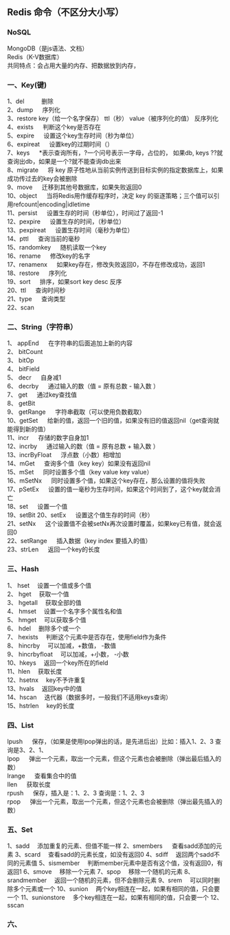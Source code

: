 ## Redis 命令（不区分大小写）
### NoSQL
MongoDB（是js语法、文档）   
Redis（K-V数据库）   
共同特点：会占用大量的内存、把数据放到内存，

###  一、Key(键)
  1、del           &emsp; &emsp;                                                                   删除    
  2、dump                  &emsp;                                                       序列化   
  3、restore key（给一个名字保存） ttl（秒） value（被序列化的值）              反序列化     
  4、exists        &emsp;    判断这个key是否存在   
  5、expire        &emsp;    设置这个key生存时间（秒为单位）  
  6、expireat      &emsp;    设置key的过期时间（）     
  7、keys          &emsp;    *表示查询所有，?一个问号表示一字母，占位的，
  如果db, keys ??就查询出db，如果是一个?就不能查询db出来   
  8、migrate        &emsp;   将 key 原子性地从当前实例传送到目标实例的指定数据库上，如果成功传过去的key会被删除  
  9、move           &emsp;  迁移到其他号数据库，如果失败返回0  
  10、object        &emsp;  当将Redis用作缓存程序时，决定 key 的驱逐策略；三个值可以引用refcount|encoding|idletime  
  11、persist       &emsp;  设置生存的时间（秒单位），时间过了返回-1  
  12、pexpire       &emsp;  设置生存的时间，（秒单位）  
  13、pexpireat     &emsp; 设置生存时间（毫秒为单位）  
  14、pttl          &emsp; 查询当前的毫秒  
  15、randomkey     &emsp; 随机读取一个key      
  16、rename        &emsp; 修改key的名字  
  17、renamenx      &emsp; 如果key存在，修改失败返回0，不存在修改成功，返回1  
  18、restore       &emsp;   序列化  
  19、sort          &emsp; 排序，如果sort key desc 反序  
  20、ttl           &emsp; 查询时间秒  
  21、type          &emsp; 查询类型  
  22、scan          &emsp; 
### 二、String（字符串）
  
  1、 appEnd       &emsp; 在字符串的后面追加上新的内容    
  2、 bitCount  
  3、 bitOp       
  4、 bitField  
  5、 decr         &emsp; 自身减1  
  6、 decrby       &emsp; 通过输入的数（值 = 原有总数 - 输入数 ）    
  7、 get          &emsp; 通过key查找值    
  8、 getBit  
  9、 getRange     &emsp; 字符串截取（可以使用负数截取）  
  10、getSet       &emsp; 给新的值，返回一个旧的值，如果没有旧的值返回nil（get查询就能得到新的值）  
  11、incr         &emsp; 存储的数字自身加1  
  12、incrby       &emsp; 通过输入的数（值 = 原有总数 + 输入数 ）  
  13、incrByFloat  &emsp; 浮点数（小数）相增加  
  14、mGet         &emsp; 查询多个值（key key）如果没有返回nil  
  15、mSet         &emsp; 同时设置多个值（key  value key value）  
  16、mSetNx       &emsp; 同时设置多个值，如果这个key存在，那么设置的值将失败  
  17、pSetEx       &emsp; 设置的值一毫秒为生存时间，如果这个时间到了，这个key就会消亡  
  18、set          &emsp; 设置一个值  
  19、setBit
  20、setEx       &emsp;  设置这个值生存的时间（秒）  
  21、setNx       &emsp;  这个设置值不会被setNx再次设置时覆盖，如果key已有值，就会返回0  
  22、setRange    &emsp;  插入数据（key index 要插入的值）  
  23、strLen      &emsp;  返回一个key的长度   
 
  
 ### 三、Hash
   
   1、 hset           &emsp;设置一个值或多个值  
   2、 hget           &emsp;获取一个值   
   3、 hgetall        &emsp;获取全部的值   
   4、 hmset          &emsp;设置一个名字多个属性名和值  
   5、 hmget          &emsp;可以获取多个值   
   6、 hdel           &emsp;删除多个或一个   
   7、 hexists        &emsp;判断这个元素中是否存在，使用field作为条件  
   8、 hincrby        &emsp;可以加减，+数值， -数值  
   9、 hincrbyfloat   &emsp;可以加减，+小数， -小数  
   10、hkeys          &emsp;返回一个key所在的field  
   11、hlen           &emsp;获取长度  
   12、hsetnx         &emsp;key不予许重复  
   13、hvals          &emsp;返回key中的值  
   14、hscan          &emsp;迭代器（数据多时，一般我们不适用keys查询）  
   15、hstrlen        &emsp;key的长度  
   
   ### 四、List
   lpush       &emsp;  保存，（如果是使用lpop弹出的话，是先进后出）比如：插入1、2、3 查询是3、2、1、   
   lpop        &emsp;  弹出一个元素，取出一个元素，但这个元素也会被删除（弹出最后插入的数）    
   lrange      &emsp;  查看集合中的值    
   llen        &emsp; 获取长度    
   rpush       &emsp;  保存，插入是：1、2、3  查询是：1、2、3   
   rpop        &emsp;  弹出一个元素，取出一个元素，但这个元素也会被删除（弹出最先插入的数）   
   ### 五、Set
   1、sadd  		&emsp;添加重复的元素、但值不能一样
   2、smembers &emsp;	查看sadd添加的元素
   3、scard		&emsp;查看sadd的元素长度，如没有返回0
   4、sdiff		&emsp;返回两个sadd不同的元素值
   5、sismember	&emsp;判断member元素中是否有这个值，没有返回0，有返回1
   6、smove		&emsp;移除一个元素
   7、spop		&emsp;移除一个随机的元素
   8、srandmember	&emsp;返回一个随机的元素，但不会删除元素
   9、srem		&emsp;可以同时删除多个元素或一个
   10、sunion	&emsp;两个key相连在一起，如果有相同的值，只会要一个
   11、sunionstore	&emsp;多个key相连在一起，如果有相同的值，只会要一个
   12、sscan 	
   ### 六、
